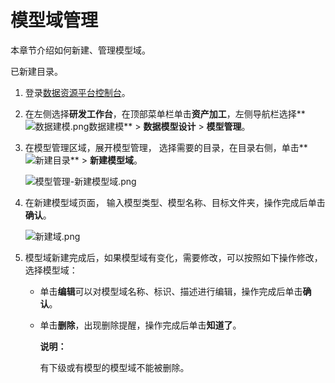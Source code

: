 # 模型域管理

本章节介绍如何新建、管理模型域。

已新建目录。

1.  登录[数据资源平台控制台](https://dataq.console.aliyun.com)。

2.  在左侧选择**研发工作台**，在顶部菜单栏单击**资产加工**，左侧导航栏选择**![数据建模.png](https://static-aliyun-doc.oss-accelerate.aliyuncs.com/assets/img/zh-CN/1205259161/p268674.png)数据建模** \> **数据模型设计** \> **模型管理**。

3.  在模型管理区域，展开模型管理， 选择需要的目录，在目录右侧，单击**![新建目录](https://static-aliyun-doc.oss-accelerate.aliyuncs.com/assets/img/zh-CN/0492067061/p190487.png)** \> **新建模型域**。

    ![模型管理-新建模型域.png](https://static-aliyun-doc.oss-accelerate.aliyuncs.com/assets/img/zh-CN/9876160161/p209146.png)

4.  在新建模型域页面， 输入模型类型、模型名称、目标文件夹，操作完成后单击**确认**。

    ![新建域.png](https://static-aliyun-doc.oss-accelerate.aliyuncs.com/assets/img/zh-CN/9876160161/p209149.png)

5.  模型域新建完成后，如果模型域有变化，需要修改，可以按照如下操作修改，选择模型域：

    -   单击**编辑**可以对模型域名称、标识、描述进行编辑，操作完成后单击**确认**。
    -   单击**删除**，出现删除提醒，操作完成后单击**知道了**。

        **说明：**

        有下级或有模型的模型域不能被删除。


